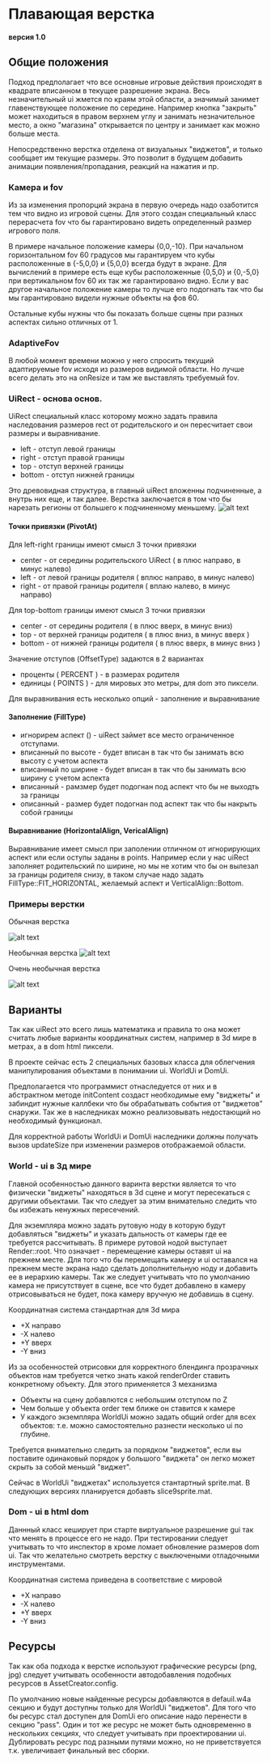 # Плавающая верстка
#### версия 1.0

## Общие положения
Подход предполагает что все основные игровые действия происходят в квадрате вписанном в текущее разрешение экрана.
Весь незначительный ui жмется по краям этой области, а значимый занимет главенствующее положение по середине. 
Например кнопка "закрыть" может находиться в правом верхнем углу и занимать незначительное место,
а окно "магазина" открывается по центру и занимает как можно больше места.

Непосредственно верстка отделена от визуальных "виджетов", и только сообщает им текущие размеры.
Это позволит в будущем добавить анимации появления/пропадания, реакций на нажатия и пр.

### Камера и fov
Из за изменения пропорций экрана в первую очередь надо озаботится тем что видно из игровой сцены.
Для этого создан специальный класс перерасчета fov что бы гарантировано видеть определенный размер
игрового поля.

В примере начальное положение камеры {0,0,-10}. При начальном горизонтальном fov 60 градусов
мы гарантируем что кубы расположенные в {-5,0,0} и {5,0,0} всегда будут в экране.
Для вычислений в примере есть еще кубы расположенные {0,5,0} и {0,-5,0} при вертикальном fov 60
их так же гарантировано видно.
Если у вас другое начальное положение камеры то лучше его подогнать так что бы мы гарантировано
видели нужные объекты на фов 60.

Остальные кубы нужны что бы показать больше сцены при разных аспектах сильно отличных от 1.

### AdaptiveFov
В любой момент времени можно у него спросить текущий адаптируемые fov исходя из размеров видимой
области. Но лучше всего делать это на onResize и там же выставлять требуемый fov.

### UiRect - основа основ.

UiRect специальный класс которому можно задать правила наследования размеров rect от родительского
и он пересчитает свои размеры и выравнивание.

* left - отступ левой границы
* right - отступ правой границы
* top - отступ верхней границы
* bottom - отступ нижней границы

Это древовидная структура, в главный uiRect вложенны подчиненные, а внутрь них еще, и так далее.
Верстка заключается в том что бы нарезать регионы от большего к подчиненному меньшему.
![alt text](./docs/images/window_sample.jpg "Sample window")

#### Точки привязки (PivotAt)
Для left-right границы имеют смысл 3 точки привязки

* center - от середины родительского UiRect ( в плюс направо, в минус налево)
* left - от левой границы родителя ( вплюс направо, в минус налево)
* right - от правой границы родителя ( вплаю налево, в минус направо)

Для top-bottom границы имеют смысл 3 точки привязки

* center - от середины родителя ( в плюс вверх, в минус вниз)
* top - от верхней границы родителя ( в плюс вниз, в минус вверх )
* bottom - от нижней границы родителя ( в плюс вверх, в минус вниз )

Значение отступов (OffsetType) задаются в 2 вариантах

* проценты ( PERCENT ) - в размерах родителя
* единицы ( POINTS ) - для мировых это метры, для dom это пиксели.

Для выравнивания есть несколько опций - заполнение и выравнивание
#### Заполнение (FillType)

* игнорирем аспект () - uiRect займет все место ограниченное отступами.
* вписанный по высоте - будет вписан в так что бы занимать всю высоту с учетом аспекта
* вписанный по ширине  - будет вписан в так что бы занимать всю ширину с учетом аспекта
* вписанный - рамзмер будет подогнан под аспект что бы не выходть за границы 
* описанный - размер будет подогнан под аспект так что бы накрыть собой границы

#### Выравнивание (HorizontalAlign, VericalAlign)
Выравнивание имеет смысл при заполении отличном от игнорирующих аспект или если оступы заданы в points.
Например если у нас uiRect заполняет родительский по ширине, но мы не хотим что бы он вылезал
за границы родителя снизу, в таком случае надо задать FillType::FIT_HORIZONTAL, желаемый аспект
и VerticalAlign::Bottom.

### Примеры верстки

Обычная верстка

![alt text](./docs/images/default_rect.jpg "Sample window")

Необычная верстка
![alt text](./docs/images/strange_rect.jpg "Sample window")

Очень необычная верстка

![alt text](./docs/images/super_strange_rect.jpg "Sample window")


## Варианты

Так как uiRect это всего лишь математика и правила то она может считать любые варианты координатных
систем, например в 3d мире в метрах, а в dom html пиксели.

В проекте сейчас есть 2 специальных базовых класса для облегчения манипулирования объектами в понимании ui.
WorldUi и DomUi.

Предполагается что программист отнаследуется от них и в абстрактном методе initContent создаст
необходимые ему "виджеты" и забиндит нужные каллбеки что бы обрабатывать события от "виджетов"
снаружи. Так же в наследниках можно реализовывать недостающий но необходимый функционал.

Для корректной работы WorldUi и DomUi наследники должны получать вызов updateSize при изменении
размеров отображаемой области. 

### World - ui в 3д мире

Главной особенностью данного варинта верстки является то что физически "виджеты" находяться в
3d сцене и могут пересекаться с другими объектами. Так что следует за этим внимательно следить что бы
избежать ненужных пересечений.

Для экземпляра можно задать рутовую ноду в которую будут добавляться "виджеты" и указать дальность
от камеры где ее требуется рассчитывать. В примере рутовой нодой выступает Render::root. Что
означает - перемещение камеры оставят ui на прежнем месте. Для того что бы перемещать камеру
и ui оставался на прежнем месте экрана надо сделать дополнительную ноду и добавить ее в иерархию
камеры. Так же следует учитывать что по умолчанию камера не присутствует в сцене, все что
будет добавлено в камеру отрисовываться не будет, пока камеру вручную не добавишь в сцену.

Координатная система стандартная для 3d мира

* +X направо
* -Х налево
* +Y вверх
* -Y вниз

Из за особенностей отрисовки для корректного блендинга прозрачных объектов нам требуется
четко знать какой renderOrder ставить конкретному объекту. 
Для этого применяется 3 механизма

* Объекты на сцену добавлются с небольшим отступом по Z
* Чем больше у объекта order тем ближе он ставится к камере 
* У каждого экземпляра WorldUi можно задать общий order для всех объектов: т.е. можно самостоятельно разнести несколько ui по глубине.

Требуется внимательно следить за порядком "виджетов", если вы поставите одинаковый порядок у большого
"виджета" он легко может скрыть за собой меньшй "виджет".

Сейчас в WorldUi "виджетах" используется стантартный sprite.mat. В следующих версиях планируется добавть
slice9sprite.mat.

### Dom - ui в html dom

Даннный класс кеширует при старте виртуальное разрешение gui так что менять в процессе его не надо.
При тестировании следует учитывать то что инспектор в хроме ломает обновление размеров dom ui. Так
что желательно смотреть верстку с выключеными отладочными инструментами.

Координатная система приведена в соответствие с мировой

* +X направо
* -Х налево
* +Y вверх
* -Y вниз

## Ресурсы

Так как оба подхода к верстке используют графические ресурсы (png, jpg) следует учитывать 
особенности автодобавления подобных ресурсов в AssetCreator.config.

По умолчанию новые найденные ресурсы добавляются в defauil.w4a секцию и будут доступны
только для WorldUi "виджетов". Для того что бы ресурс стал доступен для DomUi его описание надо
перенести в секцию "pass". Один и тот же ресурс не может быть одновременно в нескольких
секциях, что следует учитывать при проектировании ui. Дублировать ресурс под разными путями
можно, но не приветствуется т.к. увеличивает финальный вес сборки.
